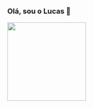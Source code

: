 ### Olá, sou o Lucas 👋

<div>
<a href="https://github.com/seu-usuário-aqui">
<img loading="lazy" height="180em" src="https://github-readme-stats.vercel.app/api/top-langs/?username=lucasAlcantara01&layout=compact&langs_count=7&theme=dracula"/>
</div>

